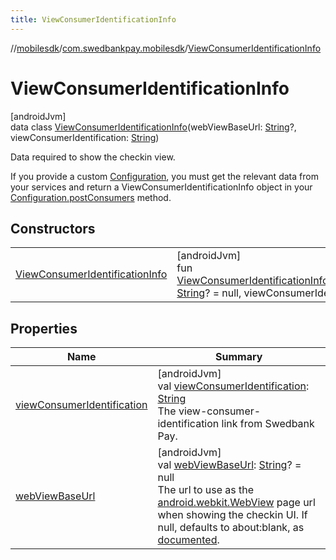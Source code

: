 ```yaml
---
title: ViewConsumerIdentificationInfo
---
```

//[mobilesdk](../../../index.html)/[com.swedbankpay.mobilesdk](../index.html)/[ViewConsumerIdentificationInfo](index.html)



# ViewConsumerIdentificationInfo



[androidJvm]\
data class [ViewConsumerIdentificationInfo](index.html)(webViewBaseUrl: [String](https://kotlinlang.org/api/latest/jvm/stdlib/kotlin/-string/index.html)?, viewConsumerIdentification: [String](https://kotlinlang.org/api/latest/jvm/stdlib/kotlin/-string/index.html))

Data required to show the checkin view.



If you provide a custom [Configuration](../-configuration/index.html), you must get the relevant data from your services and return a ViewConsumerIdentificationInfo object in your [Configuration.postConsumers](../-configuration/post-consumers.html) method.



## Constructors


| | |
|---|---|
| [ViewConsumerIdentificationInfo](-view-consumer-identification-info.html) | [androidJvm]<br>fun [ViewConsumerIdentificationInfo](-view-consumer-identification-info.html)(webViewBaseUrl: [String](https://kotlinlang.org/api/latest/jvm/stdlib/kotlin/-string/index.html)? = null, viewConsumerIdentification: [String](https://kotlinlang.org/api/latest/jvm/stdlib/kotlin/-string/index.html)) |


## Properties


| Name | Summary |
|---|---|
| [viewConsumerIdentification](view-consumer-identification.html) | [androidJvm]<br>val [viewConsumerIdentification](view-consumer-identification.html): [String](https://kotlinlang.org/api/latest/jvm/stdlib/kotlin/-string/index.html)<br>The view-consumer-identification link from Swedbank Pay. |
| [webViewBaseUrl](web-view-base-url.html) | [androidJvm]<br>val [webViewBaseUrl](web-view-base-url.html): [String](https://kotlinlang.org/api/latest/jvm/stdlib/kotlin/-string/index.html)? = null<br>The url to use as the [android.webkit.WebView](https://developer.android.com/reference/kotlin/android/webkit/WebView.html) page url when showing the checkin UI. If null, defaults to about:blank, as [documented](https://developer.android.com/reference/kotlin/android/webkit/WebView.html#loaddatawithbaseurl). |

